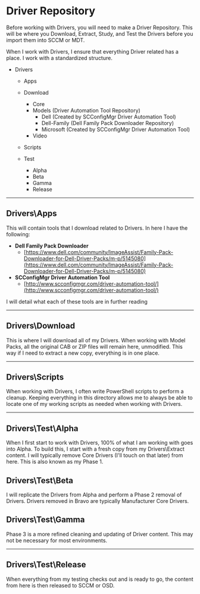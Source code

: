 # Driver Repository

Before working with Drivers, you will need to make a Driver Repository. This will be where you Download, Extract, Study, and Test the Drivers before you import them into SCCM or MDT.

When I work with Drivers, I ensure that everything Driver related has a place.  I work with a standardized structure.

* Drivers

  * Apps
  * Download

    * Core
    * Models \(Driver Automation Tool Repository\)
      * Dell \(Created by SCConfigMgr Driver Automation Tool\)
      * Dell-Family \(Dell Family Pack Downloader Repository\)
      * Microsoft \(Created by SCConfigMgr Driver Automation Tool\)
    * Video

  * Scripts

  * Test

    * Alpha
    * Beta
    * Gamma
    * Release

---

## Drivers\Apps

This will contain tools that I download related to Drivers.  In here I have the following:

* **Dell Family Pack Downloader**
  * [https://www.dell.com/community/ImageAssist/Family-Pack-Downloader-for-Dell-Driver-Packs/m-p/5145080](https://www.dell.com/community/ImageAssist/Family-Pack-Downloader-for-Dell-Driver-Packs/m-p/5145080)
* **SCConfigMgr Driver Automation Tool**
  * [http://www.scconfigmgr.com/driver-automation-tool/](http://www.scconfigmgr.com/driver-automation-tool/)

I will detail what each of these tools are in further reading

---

## Drivers\Download

This is where I will download all of my Drivers.  When working with Model Packs, all the original CAB or ZIP files will remain here, unmodified.  This way if I need to extract a new copy, everything is in one place.

---

## Drivers\Scripts

When working with Drivers, I often write PowerShell scripts to perform a cleanup.  Keeping everything in this directory allows me to always be able to locate one of my working scripts as needed when working with Drivers.

---

## Drivers\Test\Alpha

When I first start to work with Drivers, 100% of what I am working with goes into Alpha.  To build this, I start with a fresh copy from my Drivers\Extract content.  I will typically remove Core Drivers \(I'll touch on that later\) from here.  This is also known as my Phase 1.

## Drivers\Test\Beta

I will replicate the Drivers from Alpha and perform a Phase 2 removal of Drivers.  Drivers removed in Bravo are typically Manufacturer Core Drivers.

## Drivers\Test\Gamma

Phase 3 is a more refined cleaning and updating of Driver content.  This may not be necessary for most environments.

---

## Drivers\Test\Release

When everything from my testing checks out and is ready to go, the content from here is then released to SCCM or OSD.

